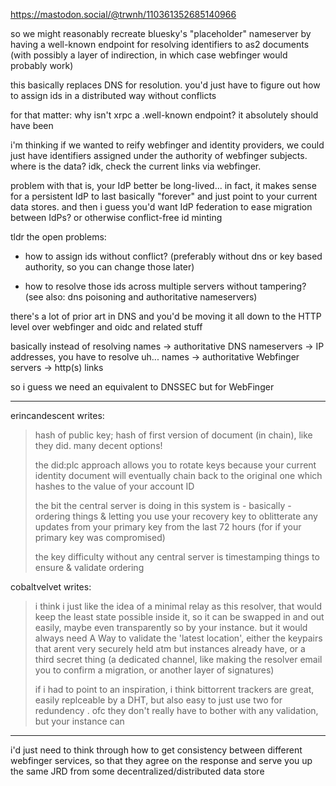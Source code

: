 https://mastodon.social/@trwnh/110361352685140966

so we might reasonably recreate bluesky's "placeholder" nameserver by having a well-known endpoint for resolving identifiers to as2 documents (with possibly a layer of indirection, in which case webfinger would probably work)

this basically replaces DNS for resolution. you'd just have to figure out how to assign ids in a distributed way without conflicts

for that matter: why isn't xrpc a .well-known endpoint? it absolutely should have been

i'm thinking if we wanted to reify webfinger and identity providers, we could just have identifiers assigned under the authority of webfinger subjects. where is the data? idk, check the current links via webfinger.

problem with that is, your IdP better be long-lived... in fact, it makes sense for a persistent IdP to last basically "forever" and just point to your current data stores. and then i guess you'd want IdP federation to ease migration between IdPs? or otherwise conflict-free id minting

tldr the open problems:

- how to assign ids without conflict? (preferably without dns or key based authority, so you can change those later)

- how to resolve those ids across multiple servers without tampering? (see also: dns poisoning and authoritative nameservers)

there's a lot of prior art in DNS and you'd be moving it all down to the HTTP level over webfinger and oidc and related stuff

basically instead of resolving names -> authoritative DNS nameservers -> IP addresses, you have to resolve uh... names -> authoritative Webfinger servers -> http(s) links

so i guess we need an equivalent to DNSSEC but for WebFinger

---

erincandescent writes:

<blockquote>

hash of public key; hash of first version of document (in chain), like they did. many decent options!

the did:plc approach allows you to rotate keys because your current identity document will eventually chain back to the original one which hashes to the value of your account ID

the bit the central server is doing in this system is - basically - ordering things & letting you use your recovery key to oblitterate any updates from your primary key from the last 72 hours (for if your primary key was compromised)

the key difficulty without any central server is timestamping things to ensure & validate ordering

</blockquote>

cobaltvelvet writes:

<blockquote>

i think i just like the idea of a minimal relay as this resolver, that would keep the least state possible inside it, so it can be swapped in and out easily, maybe even transparently so by your instance. but it would always need A Way to validate the 'latest location', either the keypairs that arent very securely held atm but instances already have, or a third secret thing (a dedicated channel, like making the resolver email you to confirm a migration, or another layer of signatures)

if i had to point to an inspiration, i think bittorrent trackers are great, easily replceable by a DHT, but also easy to just use two for redundency . ofc they don't really have to bother with any validation, but your instance can

</blockquote>

---

i'd just need to think through how to get consistency between different webfinger services, so that they agree on the response and serve you up the same JRD from some decentralized/distributed data store